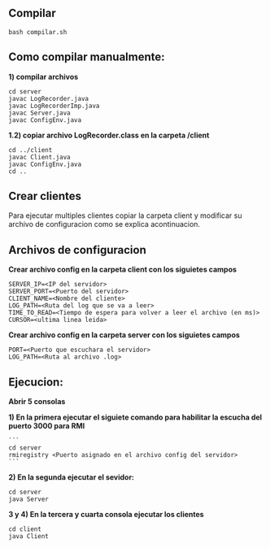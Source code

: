 ## Compilar

```
bash compilar.sh
```

## Como compilar manualmente:

**1) compilar archivos**

```
cd server
javac LogRecorder.java
javac LogRecorderImp.java
javac Server.java
javac ConfigEnv.java
```

**1.2) copiar archivo LogRecorder.class en la carpeta /client**

```
cd ../client
javac Client.java
javac ConfigEnv.java
cd ..
```

## Crear clientes

Para ejecutar multiples clientes copiar la carpeta client y 
modificar su archivo de configuracion como se explica acontinuacion.

## Archivos de configuracion

**Crear archivo config en la carpeta client con los siguietes campos**

```
SERVER_IP=<IP del servidor>
SERVER_PORT=<Puerto del servidor>
CLIENT_NAME=<Nombre del cliente>
LOG_PATH=<Ruta del log que se va a leer>
TIME_TO_READ=<Tiempo de espera para volver a leer el archivo (en ms)>
CURSOR=<ultima linea leida>
```

**Crear archivo config en la carpeta server con los siguietes campos**

```
PORT=<Puerto que escuchara el servidor>
LOG_PATH=<Ruta al archivo .log>
```


## Ejecucion:

**Abrir 5 consolas**

  **1) En la primera  ejecutar el siguiete comando para habilitar la escucha del puerto 3000 para RMI**
    
    ```
    cd server
    rmiregistry <Puerto asignado en el archivo config del servidor>
    ```

  **2) En la segunda ejecutar el sevidor:**

  ```
  cd server
  java Server
  ```

  **3 y 4) En la tercera y cuarta consola ejecutar los clientes**

  ```
  cd client
  java Client
  ```
